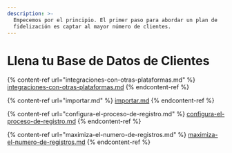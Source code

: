 ```yaml
---
description: >-
  Empecemos por el principio. El primer paso para abordar un plan de
  fidelización es captar al mayor número de clientes.
---
```


# Llena tu Base de Datos de Clientes

{% content-ref url="integraciones-con-otras-plataformas.md" %}
[integraciones-con-otras-plataformas.md](integraciones-con-otras-plataformas.md)
{% endcontent-ref %}

{% content-ref url="importar.md" %}
[importar.md](importar.md)
{% endcontent-ref %}

{% content-ref url="configura-el-proceso-de-registro.md" %}
[configura-el-proceso-de-registro.md](configura-el-proceso-de-registro.md)
{% endcontent-ref %}

{% content-ref url="maximiza-el-numero-de-registros.md" %}
[maximiza-el-numero-de-registros.md](maximiza-el-numero-de-registros.md)
{% endcontent-ref %}

